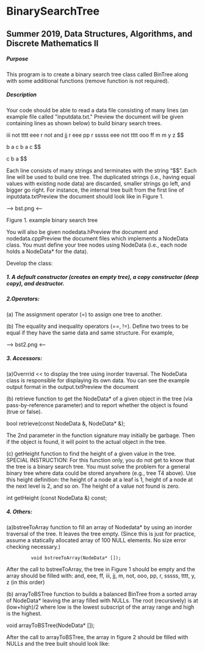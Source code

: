 # BinarySearchTree

## Summer 2019, Data Structures, Algorithms, and Discrete Mathematics II

##### Purpose

This program is to create a binary search tree class called BinTree along with some additional functions (remove function is not required). 

 

##### Description

Your code should be able to read a data file consisting of many lines (an example file called "inputdata.txt." Preview the document will be given containing lines as shown below) to build binary search trees. 


iii not tttt eee r not and jj r eee pp r sssss eee not tttt ooo ff  m m y z $$

b a c b a c $$

c b a $$

 

Each line consists of many strings and terminates with the string “$$”. Each line will be used to build one tree. The duplicated strings (i.e., having equal values with existing node data) are discarded, smaller strings go left, and bigger go right. For instance, the internal tree built from the first line of inputdata.txtPreview the document should look like in Figure 1. 

 --> bst.png <--

 Figure 1. example binary search tree

 

You will also be given nodedata.hPreview the document and nodedata.cppPreview the document files which implements a NodeData class. You must define your tree nodes using NodeData (i.e., each node holds a NodeData* for the data). 

 

Develop the class:

##### 1. A default constructor (creates an empty tree), a copy constructor (deep copy), and destructor.
 

#####  2.Operators:
(a) The assignment operator (=) to assign one tree to another. 

(b) The equality and inequality operators (==, !=). Define two trees to be equal if they have the same data and same structure.  For example,  

         

 --> bst2.png <--

 

##### 3. Accessors:

(a)Overrrid << to display the tree using inorder traversal. The NodeData class is responsible for displaying its own data. You can see the example output format in the output.txtPreview the document

(b) retrieve function to get the NodeData* of a given object in the tree (via pass-by-reference parameter) and to report whether the object is found (true or false).

 bool retrieve(const NodeData &, NodeData* &); 

 The 2nd parameter in the function signature may initially be garbage. Then if the object is found, it will point to the actual object in the tree.

 (c) getHeight function to find the height of a given value in the tree. SPECIAL INSTRUCTION: For this function only, you do not get to know that the tree is a binary search tree. You must solve the problem for a general binary tree where data could be stored anywhere (e.g., tree T4 above). Use this height definition: the height of a node at a leaf is 1, height of a node at the next level is 2, and so on.  The height of a value not found is zero.             

int getHeight (const NodeData &) const; 

##### 4. Others:
(a)bstreeToArray function to fill an array of Nodedata* by using an inorder traversal of the tree. It leaves the tree empty. (Since this is just for practice, assume a statically allocated array of 100 NULL elements. No size error checking necessary.)

             void bstreeToArray(NodeData* []); 

 

After the call to bstreeToArray, the tree in Figure 1 should be empty and the array should be filled with: 
and, eee, ff, iii, jj, m, not, ooo, pp, r, sssss, tttt, y, z (in this order) 

 
(b) arrayToBSTree function to builds a balanced BinTree from a sorted array of NodeData* leaving the array filled with NULLs. The root (recursively) is at (low+high)/2 where low is the lowest subscript of the array range and high is the highest.  

 
void arrayToBSTree(NodeData* []);
  

After the call to arrayToBSTree, the array in figure 2 should be filled with NULLs and the tree built should look like: 
